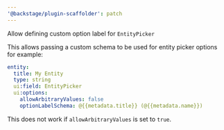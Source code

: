 ```yaml
---
'@backstage/plugin-scaffolder': patch
---
```


Allow defining custom option label for `EntityPicker`

This allows passing a custom schema to be used for entity picker options for example:

```yaml
entity:
  title: My Entity
  type: string
  ui:field: EntityPicker
  ui:options:
    allowArbitraryValues: false
    optionLabelSchema: @{{metadata.title}} (@{{metadata.name}})
```

This does not work if `allowArbitraryValues` is set to `true`.
